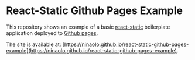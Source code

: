 # React-Static Github Pages Example

This repository shows an example of a basic [react-static](https://github.com/nozzle/react-static) boilerplate application deployed to [Github pages](https://pages.github.com/).

The site is available at: [https://ninaolo.github.io/react-static-github-pages-example](https://ninaolo.github.io/react-static-github-pages-example).
